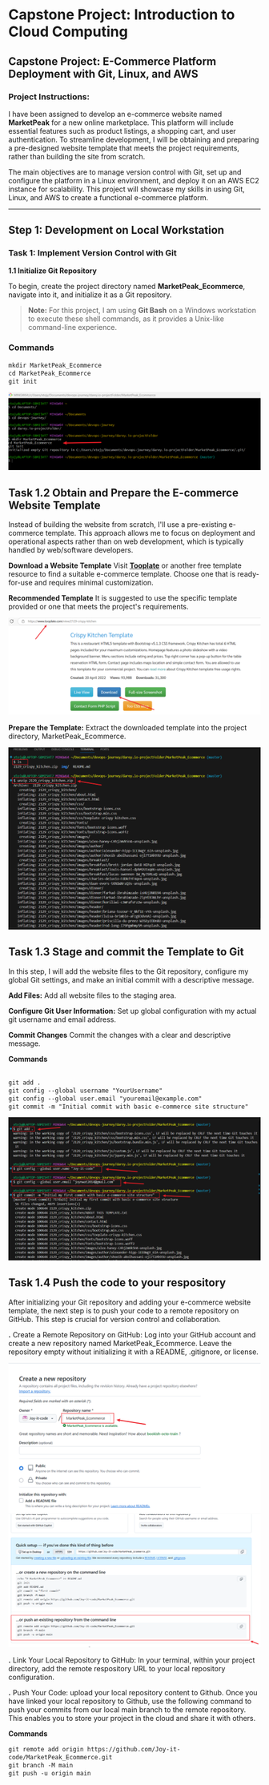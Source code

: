 # Capstone Project: Introduction to Cloud Computing 
## Capstone Project: E-Commerce Platform Deployment with Git, Linux, and AWS

### Project Instructions:

I have been assigned to develop an e-commerce website named **MarketPeak** for a new online marketplace. This platform will include essential features such as product listings, a shopping cart, and user authentication. To streamline development, I will be obtaining and preparing a pre-designed website template that meets the project requirements, rather than building the site from scratch.

The main objectives are to manage version control with Git, set up and configure the platform in a Linux environment, and deploy it on an AWS EC2 instance for scalability. This project will showcase my skills in using Git, Linux, and AWS to create a functional e-commerce platform.

---

## Step 1: Development on Local Workstation

### Task 1: Implement Version Control with Git

**1.1 Initialize Git Repository**

To begin, create the project directory named **MarketPeak_Ecommerce**, navigate into it, and initialize it as a Git repository.

> **Note:** For this project, I am using **Git Bash** on a Windows workstation to execute these shell commands, as it provides a Unix-like command-line experience.

### **Commands**
```
mkdir MarketPeak_Ecommerce
cd MarketPeak_Ecommerce
git init
```

![](img/1.mkdir.png)


## Task 1.2 Obtain and Prepare the E-commerce Website Template

Instead of building the website from scratch, I'll use a pre-existing e-commerce template. This approach allows me to focus on deployment and operational aspects rather than on web development, which is typically handled by web/software developers.

 **Download a Website Template**
Visit **[Tooplate](https://www.tooplate.com/)** or another free template resource to find a suitable e-commerce template. Choose one that is ready-for-use and requires minimal customization.

 **Recommended Template**
It is suggested to use the specific template provided or one that meets the project's requirements.

![](img/1.2websitedownload.png)

 **Prepare the Template:** Extract the downloaded template into the project directory,
 MarketPeak_Ecommerce.

 ![](img/1.2bunzip.png)

 ## Task 1.3 Stage and commit the Template to Git

 In this step, I will add the website files to the Git repository, configure my global Git settings, and make an initial commit with a descriptive message.

  **Add Files:** Add all website files to the staging area.

  **Configure Git User Information:** Set up global configuration with my actual git username and email address.

  **Commit Changes** Commit the changes with a clear and descriptive message.

**Commands**

```

git add .
git config --global username "YourUsername"
git config --global user.email "youremail@example.com"
git commit -m "Initial commit with basic e-commerce site structure" 
```
![](img/1.3gitadd.png)

## Task 1.4 Push the code to your respository

After initializing your Git repository and adding your e-commerce website template, the next step is to push your code to a remote repository on GitHub. This step is crucial for version control and collaboration.

**.** Create a Remote Repository on GitHub: Log into your GitHub account and create a new repository named MarketPeak_Ecommerce. Leave the repository empty without initializing it with a README, .gitignore, or license. 

![](img/1.4createrepo.png)
![](img/1.4bcreaterepo.png)

**.** Link Your Local Repository to GitHub: In your terminal, within your project directory, add the remote respository URL to your local repository configuration.

**.** Push Your Code: upload your local repository content to Github. Once you have linked your local repository to Github, use the following command to push your commits from our local main branch to the remote repository. This enables you to store your project in the cloud and share it with others.

**Commands**

```
git remote add origin https://github.com/Joy-it-code/MarketPeak_Ecommerce.git
git branch -M main
git push -u origin main
```





